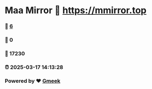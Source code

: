 # Maa Mirror :link: https://mmirror.top 
### :page_facing_up: [6](https://mmirror.top/tag.html) 
### :speech_balloon: 0 
### :hibiscus: 17230 
### :alarm_clock: 2025-03-17 14:13:28 
### Powered by :heart: [Gmeek](https://github.com/Meekdai/Gmeek)
